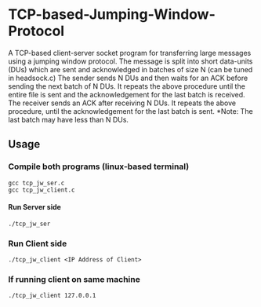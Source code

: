 # TCP-based-Jumping-Window-Protocol
A TCP-based client-server socket program for transferring large messages using a jumping window protocol. The message is split into short data-units (DUs) which are sent and acknowledged in batches of size N (can be tuned in headsock.c) The sender sends N DUs and then waits for an ACK before sending the next batch of N DUs. It repeats the above procedure until the entire file is sent and the acknowledgement for the last batch is received. The receiver sends an ACK after receiving N DUs. It repeats the above procedure, until the acknowledgement for the last batch is sent. 
*Note: The last batch may have less than N DUs.

## Usage 

### Compile both programs (linux-based terminal)

 ```
 gcc tcp_jw_ser.c
 gcc tcp_jw_client.c
 ```

#### Run Server side

```
./tcp_jw_ser
```

### Run Client side

```
./tcp_jw_client <IP Address of Client>
```
### If running client on same machine

```
./tcp_jw_client 127.0.0.1
